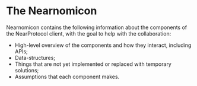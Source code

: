 # The Nearnomicon

Nearnomicon contains the following information about the components of the NearProtocol client, with the goal to help
with the collaboration:

- High-level overview of the components and how they interact, including APIs;
- Data-structures;
- Things that are not yet implemented or replaced with temporary solutions;
- Assumptions that each component makes.
